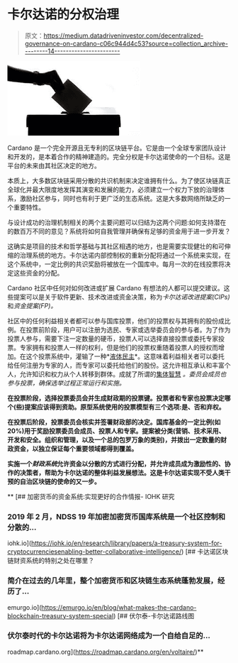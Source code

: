 # 卡尔达诺的分权治理

> 原文：<https://medium.datadriveninvestor.com/decentralized-governance-on-cardano-c06c944d4c53?source=collection_archive---------14----------------------->

![](img/9c2ced596f5c5d05a22600f8dc3eb4f2.png)

Cardano 是一个完全开源且无专利的区块链平台。它是由一个全球专家团队设计和开发的，是本着合作的精神建造的。完全分权是卡尔达诺使命的一个目标。这是平台的未来由其社区决定的地方。

本质上，大多数区块链采用分散的共识机制来决定谁拥有什么。为了使区块链真正全球化并最大限度地发挥其演变和发展的能力，必须建立一个权力下放的治理体系，激励社区参与，同时也有利于更广泛的生态系统。这是大多数网络所缺乏的一个重要特性。

与设计成功的治理机制相关的两个主要问题可以归结为这两个问题:如何支持潜在的数百万不同的意见？系统将如何自我管理并确保有足够的资金用于进一步开发？

这确实是项目的技术和哲学基础与其社区相遇的地方，也是需要实现健壮的和可伸缩的治理系统的地方。卡尔达诺内部控制权的重新分配将通过一个系统来实现，在这个系统中，一定比例的共识奖励将被放在一个国库中。每月一次的在线投票将决定这些资金的分配。

Cardano 社区中任何对如何改进或扩展 Cardano 有想法的人都可以提交建议。这些提案可以是关于软件更新、技术改进或资金决策，称为*卡尔达诺改进提案(CIPs)* 和*资金提案(FP)。*

社区中的任何利益相关者都可以参与国库投票，他们的投票权与其拥有的股份成比例。在投票前阶段，用户可以注册为选民、专家或选举委员会的参与者。为了作为投票人参与，需要下注一定数量的硬币，投票人可以选择直接投票或委托专家投票。专家拥有和投票人一样的权利，但是他们的投票权重随着投票人的授权而增加。在这个投票系统中，灌输了一种*[液体民主](https://en.wikipedia.org/wiki/Liquid_democracy)*。这意味着利益相关者可以委托给任何注册为专家的人，而专家可以委托给他们的股份。这允许相互承认和丰富个人，允许知识和权力从个人转移到群体。成就了所谓的[集体智慧](https://en.wikipedia.org/wiki/Collective_intelligence#:~:text=Collective%20intelligence%20(CI)%20is%20shared,peer%20review%20and%20crowdsourcing%20applications.) *。*委员会成员也参与投票，确保选举过程正常运行和实施。**

**在投票阶段，选择投票委员会并生成财政期的投票键。投票者和专家也投票决定哪个(些)提案应该得到资助。原型系统使用的投票模型有三个选项:是、否和弃权。**

**在投票后阶段，投票委员会核实并签署财政部的决定。国库基金的一定比例(如 20%)用于奖励投票委员会成员、投票人和专家。提案被分类(营销、技术采用、开发和安全。组织和管理，以及一个总的包罗万象的类别)，并拨出一定数量的财政资金，以独立保证每个重要领域都得到覆盖。**

**实施一个*财政系统*允许资金以分散的方式进行分配，并允许成员成为激励性的、协作的决策者，帮助为卡尔达诺的整体利益发展想法。这是卡尔达诺实现不受人类干预的自治区块链的使命的又一步。**

**[](https://iohk.io/en/research/library/papers/a-treasury-system-for-cryptocurrenciesenabling-better-collaborative-intelligence/) [## 加密货币的资金系统:实现更好的合作情报- IOHK 研究

### 2019 年 2 月，NDSS 19 年加密加密货币国库系统是一个社区控制和分散的…

iohk.io](https://iohk.io/en/research/library/papers/a-treasury-system-for-cryptocurrenciesenabling-better-collaborative-intelligence/) [](https://emurgo.io/en/blog/what-makes-the-cardano-blockchain-treasury-system-special) [## 卡达诺区块链财资系统的特别之处在哪里？

### 简介在过去的几年里，整个加密货币和区块链生态系统蓬勃发展，经历了…

emurgo.io](https://emurgo.io/en/blog/what-makes-the-cardano-blockchain-treasury-system-special) [](https://roadmap.cardano.org/en/voltaire/) [## 伏尔泰-卡尔达诺路线图

### 伏尔泰时代的卡尔达诺将为卡尔达诺网络成为一个自给自足的…

roadmap.cardano.org](https://roadmap.cardano.org/en/voltaire/)**